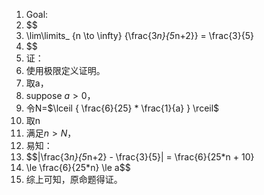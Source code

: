 1. Goal:
2. $$
3. \lim\limits_ {n \to \infty} {\frac{3*n}{5*n+2}} = \frac{3}{5}
4. $$
5. 证：
6. 使用极限定义证明。
7. 取a，
8. suppose $a \gt 0$，
9. 令N=$\lceil { \frac{6}{25} * \frac{1}{a} } \rceil$
10. 取n
11. 满足$n\gt N$，
12. 易知：
13. $$|\frac{3*n}{5*n+2} - \frac{3}{5}| = \frac{6}{25*n + 10} 
14. \le \frac{6}{25*n} \le a$$
15. 综上可知，原命题得证。